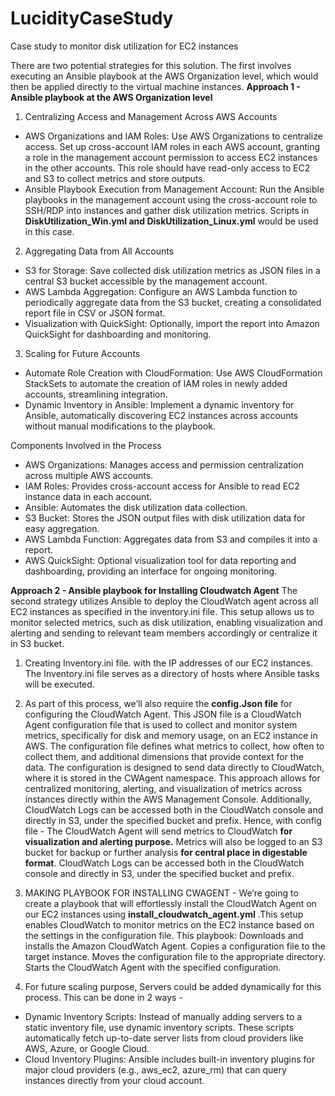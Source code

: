 # LucidityCaseStudy
Case study to monitor disk utilization for EC2 instances

There are two potential strategies for this solution. 
The first involves executing an Ansible playbook at the AWS Organization level, which would then be applied directly to the virtual machine instances.
**Approach 1 - Ansible playbook at the AWS Organization level**
1. Centralizing Access and Management Across AWS Accounts
* AWS Organizations and IAM Roles: Use AWS Organizations to centralize access. Set up cross-account IAM roles in each AWS account, granting a role in the management account permission to access EC2 instances in the other accounts. This role should have read-only access to EC2 and S3 to collect metrics and store outputs.
* Ansible Playbook Execution from Management Account: Run the Ansible playbooks in the management account using the cross-account role to SSH/RDP into instances and gather disk utilization metrics. Scripts in **DiskUtilization_Win.yml and DiskUtilization_Linux.yml** would be used in this case.

2. Aggregating Data from All Accounts

* S3 for Storage: Save collected disk utilization metrics as JSON files in a central S3 bucket accessible by the management account.
* AWS Lambda Aggregation: Configure an AWS Lambda function to periodically aggregate data from the S3 bucket, creating a consolidated report file in CSV or JSON format.
* Visualization with QuickSight: Optionally, import the report into Amazon QuickSight for dashboarding and monitoring.

3. Scaling for Future Accounts

* Automate Role Creation with CloudFormation: Use AWS CloudFormation StackSets to automate the creation of IAM roles in newly added accounts, streamlining integration.
* Dynamic Inventory in Ansible: Implement a dynamic inventory for Ansible, automatically discovering EC2 instances across accounts without manual modifications to the playbook.

Components Involved in the Process
* AWS Organizations: Manages access and permission centralization across multiple AWS accounts.
* IAM Roles: Provides cross-account access for Ansible to read EC2 instance data in each account.
* Ansible: Automates the disk utilization data collection.
* S3 Bucket: Stores the JSON output files with disk utilization data for easy aggregation.
* AWS Lambda Function: Aggregates data from S3 and compiles it into a report.
* AWS QuickSight: Optional visualization tool for data reporting and dashboarding, providing an interface for ongoing monitoring.
  
**Approach 2 - Ansible playbook for Installing Cloudwatch Agent**
The second strategy utilizes Ansible to deploy the CloudWatch agent across all EC2 instances as specified in the inventory.ini file. This setup allows us to monitor selected metrics, such as disk utilization, enabling visualization and alerting and sending to relevant team members accordingly or centralize it in S3 bucket.

1. Creating Inventory.ini file. with the IP addresses of our EC2 instances. The Inventory.ini file serves as a directory of hosts where Ansible tasks will be executed.
2. As part of this process, we’ll also require the **config.Json file** for configuring the CloudWatch Agent. This JSON file is a CloudWatch Agent configuration file that is used to collect and monitor system metrics, specifically for disk and memory usage, on an EC2 instance in AWS. The configuration file defines what metrics to collect, how often to collect them, and additional dimensions that provide context for the data. The configuration is designed to send data directly to CloudWatch, where it is stored in the CWAgent namespace. This approach allows for centralized monitoring, alerting, and visualization of metrics across instances directly within the AWS Management Console. Additionally, CloudWatch Logs can be accessed both in the CloudWatch console and directly in S3, under the specified bucket and prefix.
Hence, with config file - 
The CloudWatch Agent will send metrics to CloudWatch **for visualization and alerting purpose.**
Metrics will also be logged to an S3 bucket for backup or further analysis **for central place in digestable format**.
CloudWatch Logs can be accessed both in the CloudWatch console and directly in S3, under the specified bucket and prefix.   

3. MAKING PLAYBOOK FOR INSTALLING CWAGENT - We’re going to create a playbook that will effortlessly install the CloudWatch Agent on our EC2 instances using **install_cloudwatch_agent.yml** .This setup enables CloudWatch to monitor metrics on the EC2 instance based on the settings in the configuration file.
This playbook:
Downloads and installs the Amazon CloudWatch Agent.
Copies a configuration file to the target instance.
Moves the configuration file to the appropriate directory.
Starts the CloudWatch Agent with the specified configuration.

4. For future scaling purpose, Servers could be added dynamically for this process. This can be done in 2 ways -
* Dynamic Inventory Scripts: Instead of manually adding servers to a static inventory file, use dynamic inventory scripts. These scripts automatically fetch up-to-date server lists from cloud providers   like AWS, Azure, or Google Cloud.
* Cloud Inventory Plugins: Ansible includes built-in inventory plugins for major cloud providers (e.g., aws_ec2, azure_rm) that can query instances directly from your cloud account.
